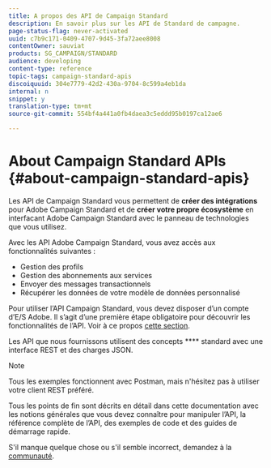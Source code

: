 ```yaml
---
title: A propos des API de Campaign Standard
description: En savoir plus sur les API de Standard de campagne.
page-status-flag: never-activated
uuid: c7b9c171-0409-4707-9d45-3fa72aee8008
contentOwner: sauviat
products: SG_CAMPAIGN/STANDARD
audience: developing
content-type: reference
topic-tags: campaign-standard-apis
discoiquuid: 304e7779-42d2-430a-9704-8c599a4eb1da
internal: n
snippet: y
translation-type: tm+mt
source-git-commit: 554bf4a441a0fb4daea3c5eddd95b0197ca12ae6

---
```



# About Campaign Standard APIs {#about-campaign-standard-apis}

Les API de Campaign Standard vous permettent de **créer des intégrations** pour Adobe Campaign Standard et de **créer votre propre écosystème** en interfacant Adobe Campaign Standard avec le panneau de technologies que vous utilisez.

Avec les API Adobe Campaign Standard, vous avez accès aux fonctionnalités suivantes :

* Gestion des profils
* Gestion des abonnements aux services
* Envoyer des messages transactionnels
* Récupérer les données de votre modèle de données personnalisé

Pour utiliser l’API Campaign Standard, vous devez disposer d’un compte d’E/S Adobe. Il s’agit d’une première étape obligatoire pour découvrir les fonctionnalités de l’API.
Voir à ce propos [cette section](../../api/using/setting-up-api-access.md).

Les API que nous fournissons utilisent des concepts **** standard avec une interface REST et des charges JSON.

>[!NOTE]
>
>Tous les exemples fonctionnent avec Postman, mais n'hésitez pas à utiliser votre client REST préféré.

Tous les points de fin sont décrits en détail dans cette documentation avec les notions générales que vous devez connaître pour manipuler l’API, la référence complète de l’API, des exemples de code et des guides de démarrage rapide.

S'il manque quelque chose ou s'il semble incorrect, demandez à la [communauté](http://help-forums.adobe.com/content/adobeforums/en/campaign-forum/adobe-campaign.html).
